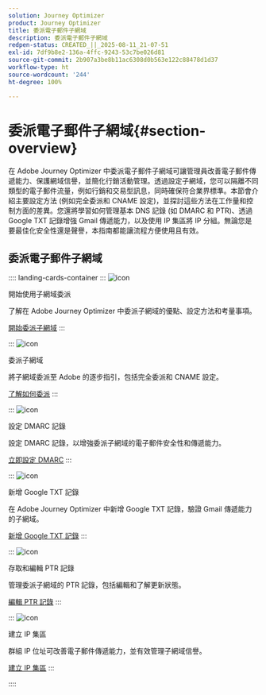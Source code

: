 ```yaml
---
solution: Journey Optimizer
product: Journey Optimizer
title: 委派電子郵件子網域
description: 委派電子郵件子網域
redpen-status: CREATED_||_2025-08-11_21-07-51
exl-id: 7df9b8e2-136a-4ffc-9243-53c7be026d81
source-git-commit: 2b907a3be8b11ac6308d0b563e122c88478d1d37
workflow-type: ht
source-wordcount: '244'
ht-degree: 100%

---
```


# 委派電子郵件子網域{#section-overview}

在 Adobe Journey Optimizer 中委派電子郵件子網域可讓管理員改善電子郵件傳遞能力、保護網域信譽，並簡化行銷活動管理。透過設定子網域，您可以隔離不同類型的電子郵件流量，例如行銷和交易型訊息，同時確保符合業界標準。本節會介紹主要設定方法 (例如完全委派和 CNAME 設定)，並探討這些方法在工作量和控制方面的差異。您還將學習如何管理基本 DNS 記錄 (如 DMARC 和 PTR)、透過 Google TXT 記錄增強 Gmail 傳遞能力，以及使用 IP 集區將 IP 分組。無論您是要最佳化安全性還是聲譽，本指南都能讓流程方便使用且有效。

## 委派電子郵件子網域

:::: landing-cards-container
:::
![icon](https://cdn.experienceleague.adobe.com/icons/circle-play.svg?lang=zh-Hant)

開始使用子網域委派

了解在 Adobe Journey Optimizer 中委派子網域的優點、設定方法和考量事項。

[開始委派子網域](../using/configuration/about-subdomain-delegation.md)
:::

:::
![icon](https://cdn.experienceleague.adobe.com/icons/gear.svg)

委派子網域

將子網域委派至 Adobe 的逐步指引，包括完全委派和 CNAME 設定。

[了解如何委派](../using/configuration/delegate-subdomain.md)
:::

:::
![icon](https://cdn.experienceleague.adobe.com/icons/shield-halved.svg?lang=zh-Hant)

設定 DMARC 記錄

設定 DMARC 記錄，以增強委派子網域的電子郵件安全性和傳遞能力。

[立即設定 DMARC](../using/configuration/dmarc-record.md)
:::

:::
![icon](https://cdn.experienceleague.adobe.com/icons/bullseye.svg)

新增 Google TXT 記錄

在 Adobe Journey Optimizer 中新增 Google TXT 記錄，驗證 Gmail 傳遞能力的子網域。

[新增 Google TXT 記錄](../using/configuration/google-txt.md)
:::

:::
![icon](https://cdn.experienceleague.adobe.com/icons/code-branch.svg)

存取和編輯 PTR 記錄

管理委派子網域的 PTR 記錄，包括編輯和了解更新狀態。

[編輯 PTR 記錄](../using/configuration/ptr-records.md)
:::

:::
![icon](https://cdn.experienceleague.adobe.com/icons/list-check.svg?lang=zh-Hant)

建立 IP 集區

群組 IP 位址可改善電子郵件傳遞能力，並有效管理子網域信譽。

[建立 IP 集區](../using/configuration/ip-pools.md)
:::

::::
